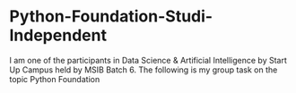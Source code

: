 # Python-Foundation-Studi-Independent
I am one of the participants in Data Science &amp; Artificial Intelligence by Start Up Campus held by MSIB Batch 6. The following is my group task on the topic Python Foundation
